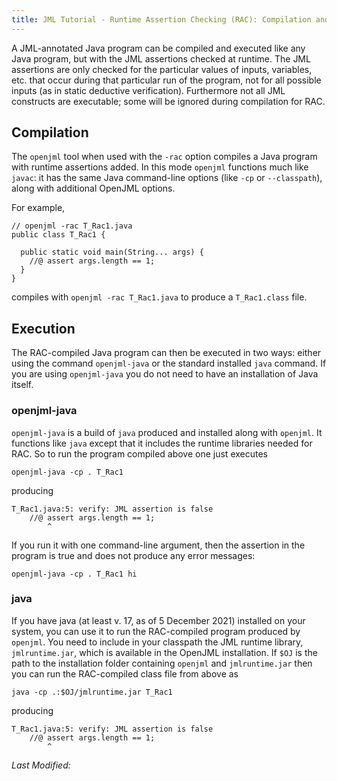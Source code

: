 ```yaml
---
title: JML Tutorial - Runtime Assertion Checking (RAC): Compilation and Execution
---
```


A JML-annotated Java program can be compiled and executed like any Java program, but with the JML assertions checked at runtime.
The JML assertions are only checked for the particular values of inputs, variables, etc. that occur during that particular run
of the program, not for all possible inputs (as in static deductive verification). Furthermore not all JML constructs are executable;
some will be ignored during compilation for RAC.

## Compilation

The `openjml` tool when used with the `-rac` option compiles a Java program with runtime assertions added. In this mode `openjml`
functions much like `javac`: it has the same Java command-line options (like `-cp` or `--classpath`), along with additional OpenJML
options.

For example,
```
// openjml -rac T_Rac1.java
public class T_Rac1 {

  public static void main(String... args) {
    //@ assert args.length == 1;
  }
}
```
compiles with `openjml -rac T_Rac1.java` to produce a `T_Rac1.class` file.


## Execution

The RAC-compiled Java program can then be executed in two ways: either using the command `openjml-java` or the standard installed `java` command.
If you are using `openjml-java` you do not need to have an installation of Java itself.

### openjml-java

`openjml-java` is a build of `java` produced and installed along with `openjml`. It functions like `java` except that it includes the 
runtime libraries needed for RAC. So to run the program compiled above one just executes

`openjml-java -cp . T_Rac1`

producing
```
T_Rac1.java:5: verify: JML assertion is false
    //@ assert args.length == 1;
        ^
```

If you run it with one command-line argument, then the assertion in the program is true and does not produce any error messages:

`openjml-java -cp . T_Rac1 hi`

### java
If you have java (at least v. 17, as of 5 December 2021) installed on your system, you can use it to run the RAC-compiled program produced by `openjml`. You need to include in your classpath the JML runtime library, `jmlruntime.jar`, which is available in the OpenJML installation. 
If `$OJ` is the path to the installation folder containing `openjml` and `jmlruntime.jar` then you can run the RAC-compiled class file from 
above as

`java -cp .:$OJ/jmlruntime.jar T_Rac1`

producing
```
T_Rac1.java:5: verify: JML assertion is false
    //@ assert args.length == 1;
        ^
``` 

<i>Last Modified: <script type="text/javascript"> document.write(new Date(document.lastModified).toUTCString())</script></i>
